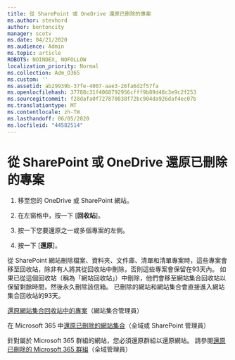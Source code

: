 ```yaml
---
title: 從 SharePoint 或 OneDrive 還原已刪除的專案
ms.author: stevhord
author: bentoncity
manager: scotv
ms.date: 04/21/2020
ms.audience: Admin
ms.topic: article
ROBOTS: NOINDEX, NOFOLLOW
localization_priority: Normal
ms.collection: Adm_O365
ms.custom: ''
ms.assetid: ab29939b-37fe-4007-aae3-26fa6d2f57fa
ms.openlocfilehash: 37788c31f4068792956cfff9b89d48c3e9c2f253
ms.sourcegitcommit: f28dafa0f727870038f72bc904da926daf4ec07b
ms.translationtype: MT
ms.contentlocale: zh-TW
ms.lasthandoff: 06/05/2020
ms.locfileid: "44582514"
---
```

# <a name="restore-deleted-items-from-sharepoint-or-onedrive"></a>從 SharePoint 或 OneDrive 還原已刪除的專案

1. 移至您的 OneDrive 或 SharePoint 網站。
    
2. 在左窗格中，按一下 [**回收站**]。 
    
3. 按一下您要還原之一或多個專案的左側。
    
4. 按一下 [**還原**]。 
    
從 SharePoint 網站刪除檔案、資料夾、文件庫、清單和清單專案時，這些專案會移至回收站，除非有人將其從回收站中刪除，否則這些專案會保留在93天內。 如果已從這個回收站（稱為「網站回收站」）中刪除，他們會移至網站集合回收站以保留剩餘時間，然後永久刪除該信箱。 已刪除的網站和網站集合會直接進入網站集合回收站的93天。
  
[還原網站集合回收站中的專案](https://go.microsoft.com/fwlink/?linkid=867800)（網站集合管理員） 
  
在 Microsoft 365 中[還原已刪除的網站集合](https://go.microsoft.com/fwlink/?linkid=867660)（全域或 SharePoint 管理員） 
  
針對屬於 Microsoft 365 群組的網站，您必須還原群組以還原網站。 請參閱[還原已刪除的 Microsoft 365 群組](https://go.microsoft.com/fwlink/?linkid=867802)（全域管理員） 
  

